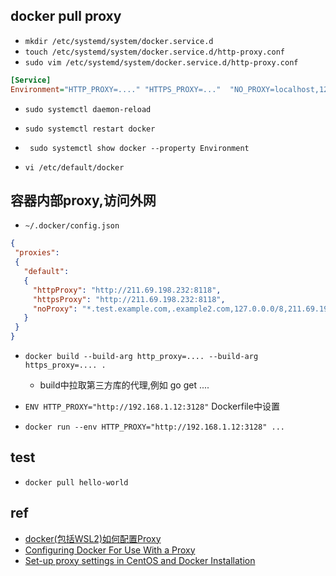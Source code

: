 
## docker pull proxy

<!-- linux -->
+ `mkdir /etc/systemd/system/docker.service.d`
+ `touch /etc/systemd/system/docker.service.d/http-proxy.conf`
+ `sudo vim /etc/systemd/system/docker.service.d/http-proxy.conf`
```cfg
[Service]
Environment="HTTP_PROXY=...." "HTTPS_PROXY=..."  "NO_PROXY=localhost,127.0.0.0/8"
```
   + `sudo systemctl daemon-reload`
   + `sudo systemctl restart docker`

+ ` sudo systemctl show docker --property Environment`

<!-- WSL2 -->

+ `vi /etc/default/docker`

## 容器内部proxy,访问外网

<!-- 方式一 -->
+ `~/.docker/config.json`
```json
{
 "proxies":
 {
   "default":
   {
     "httpProxy": "http://211.69.198.232:8118",
     "httpsProxy": "http://211.69.198.232:8118",
     "noProxy": "*.test.example.com,.example2.com,127.0.0.0/8,211.69.198.232"
   }
 }
}
```
<!-- 方式二 -->
+ `docker build --build-arg http_proxy=.... --build-arg https_proxy=.... .`
	+ build中拉取第三方库的代理,例如 go get ....

+ `ENV HTTP_PROXY="http://192.168.1.12:3128"` Dockerfile中设置

+ `docker run --env HTTP_PROXY="http://192.168.1.12:3128" ...`


## test
+ `docker pull hello-world`

## ref

+ [docker(包括WSL2)如何配置Proxy](https://zhuanlan.zhihu.com/p/427589367)
+ [Configuring Docker For Use With a Proxy](https://movidius.github.io/ncsdk/docker_proxy.html)
+ [Set-up proxy settings in CentOS and Docker Installation](https://docs.expertflow.com/chat/3.16/hybrid-chat-deployment/docker-based-deployment/set-up-proxy-settings-in-centos-and-docker-installation)